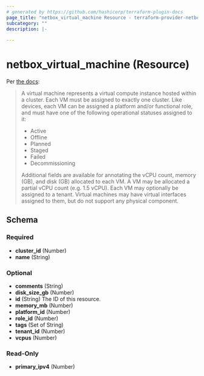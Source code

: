 ```yaml
---
# generated by https://github.com/hashicorp/terraform-plugin-docs
page_title: "netbox_virtual_machine Resource - terraform-provider-netbox"
subcategory: ""
description: |-
  
---
```


# netbox_virtual_machine (Resource)

Per [the docs](https://netbox.readthedocs.io/en/stable/core-functionality/virtualization/):

> A virtual machine represents a virtual compute instance hosted within a cluster. Each VM must be assigned to exactly one cluster.
> Like devices, each VM can be assigned a platform and/or functional role, and must have one of the following operational statuses assigned to it:
> 
> - Active
> - Offline
> - Planned
> - Staged
> - Failed
> - Decommissioning
> 
> Additional fields are available for annotating the vCPU count, memory (GB), and disk (GB) allocated to each VM. A VM may be allocated a partial vCPU count (e.g. 1.5 vCPU).
> Each VM may optionally be assigned to a tenant. Virtual machines may have virtual interfaces assigned to them, but do not support any physical component.



<!-- schema generated by tfplugindocs -->
## Schema

### Required

- **cluster_id** (Number)
- **name** (String)

### Optional

- **comments** (String)
- **disk_size_gb** (Number)
- **id** (String) The ID of this resource.
- **memory_mb** (Number)
- **platform_id** (Number)
- **role_id** (Number)
- **tags** (Set of String)
- **tenant_id** (Number)
- **vcpus** (Number)

### Read-Only

- **primary_ipv4** (Number)


